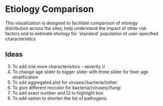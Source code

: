 Etiology Comparison
=========================

This visualization is designed to facilitate comparison of etiology distribution across the sites, help understand the impact of other risk factors and to estimate etiology for 'standard' population of user-specified characteristics

Ideas
---------
3. To add one more characterisitics  - severity // 
4. To change age slider to bigger slider with three slider for finer age stratification 
7. To add aggregated plot for viruses//bacteria//other
8. To give different reccolor for bacteria//viruses//fungi 
9. To add exact number and CI to highlight box
10. To add option to shorten the list of pathogens.

